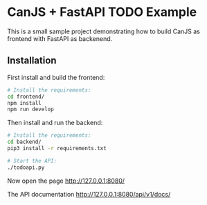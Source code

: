 # CanJS + FastAPI TODO Example

This is a small sample project demonstrating how to build CanJS as frontend with FastAPI as backenend.

## Installation
First install and build the frontend:

```bash
# Install the requirements:
cd frontend/
npm install
npm run develop
```

Then install and run the backend:

```bash
# Install the requirements:
cd backend/
pip3 install -r requirements.txt

# Start the API:
./todoapi.py
```

Now open the page http://127.0.0.1:8080/

The API documentation http://127.0.0.1:8080/api/v1/docs/
